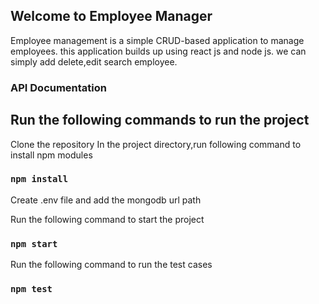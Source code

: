 ## Welcome to Employee Manager

Employee management is a simple CRUD-based application to manage employees. this application builds up using react js and node js. we can simply add delete,edit search employee.

### API Documentation

## Run the following commands to run the project

Clone the repository
In the project directory,run following command to install npm modules

### `npm install`

Create .env file and add the mongodb url path

Run the following command to start the project

### `npm start`

Run the following command to run the test cases

### `npm test`
